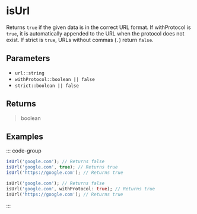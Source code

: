 # isUrl <Lang dart js />

Returns `true` if the given data is in the correct URL format. If withProtocol is `true`, it is automatically appended to the URL when the protocol does not exist. If strict is `true`, URLs without commas (`.`) return `false`.

## Parameters

- `url::string`
- `withProtocol::boolean || false` <DartNamed />
- `strict::boolean || false` <DartNamed />

## Returns

> boolean

## Examples

::: code-group

```javascript [JavaScript]
isUrl('google.com'); // Returns false
isUrl('google.com', true); // Returns true
isUrl('https://google.com'); // Returns true
```

```dart [Dart]
isUrl('google.com'); // Returns false
isUrl('google.com', withProtocol: true); // Returns true
isUrl('https://google.com'); // Returns true
```

:::
